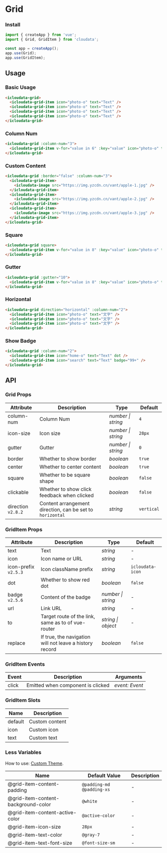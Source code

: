 # Grid

### Install

```js
import { createApp } from 'vue';
import { Grid, GridItem } from 'cloudata';

const app = createApp();
app.use(Grid);
app.use(GridItem);
```

## Usage

### Basic Usage

```html
<icloudata-grid>
  <icloudata-grid-item icon="photo-o" text="Text" />
  <icloudata-grid-item icon="photo-o" text="Text" />
  <icloudata-grid-item icon="photo-o" text="Text" />
  <icloudata-grid-item icon="photo-o" text="Text" />
</icloudata-grid>
```

### Column Num

```html
<icloudata-grid :column-num="3">
  <icloudata-grid-item v-for="value in 6" :key="value" icon="photo-o" text="Text" />
</icloudata-grid>
```

### Custom Content

```html
<icloudata-grid :border="false" :column-num="3">
  <icloudata-grid-item>
    <icloudata-image src="https://img.yzcdn.cn/vant/apple-1.jpg" />
  </icloudata-grid-item>
  <icloudata-grid-item>
    <icloudata-image src="https://img.yzcdn.cn/vant/apple-2.jpg" />
  </icloudata-grid-item>
  <icloudata-grid-item>
    <icloudata-image src="https://img.yzcdn.cn/vant/apple-3.jpg" />
  </icloudata-grid-item>
</icloudata-grid>
```

### Square

```html
<icloudata-grid square>
  <icloudata-grid-item v-for="value in 8" :key="value" icon="photo-o" text="Text" />
</icloudata-grid>
```

### Gutter

```html
<icloudata-grid :gutter="10">
  <icloudata-grid-item v-for="value in 8" :key="value" icon="photo-o" text="Text" />
</icloudata-grid>
```

### Horizontal

```html
<icloudata-grid direction="horizontal" :column-num="2">
  <icloudata-grid-item icon="photo-o" text="文字" />
  <icloudata-grid-item icon="photo-o" text="文字" />
  <icloudata-grid-item icon="photo-o" text="文字" />
</icloudata-grid>
```

<!-- ### Route

```html
<icloudata-grid clickable :column-num="2">
  <icloudata-grid-item icon="home-o" text="Vue Router" to="/" />
  <icloudata-grid-item icon="search" text="URL" url="/vant/mobile.html" />
</icloudata-grid>
``` -->

### Show Badge

```html
<icloudata-grid :column-num="2">
  <icloudata-grid-item icon="home-o" text="Text" dot />
  <icloudata-grid-item icon="search" text="Text" badge="99+" />
</icloudata-grid>
```

## API

### Grid Props

| Attribute | Description | Type | Default |
| --- | --- | --- | --- |
| column-num | Column Num | _number \| string_ | `4` |
| icon-size | Icon size | _number \| string_ | `28px` |
| gutter | Gutter | _number \| string_ | `0` |
| border | Whether to show border | _boolean_ | `true` |
| center | Whether to center content | _boolean_ | `true` |
| square | Whether to be square shape | _boolean_ | `false` |
| clickable | Whether to show click feedback when clicked | _boolean_ | `false` |
| direction `v2.8.2` | Content arrangement direction, can be set to `horizontal` | _string_ | `vertical` |

### GridItem Props

| Attribute | Description | Type | Default |
| --- | --- | --- | --- |
| text | Text | _string_ | - |
| icon | Icon name or URL | _string_ | - |
| icon-prefix `v2.5.3` | Icon className prefix | _string_ | `icloudata-icon` |
| dot | Whether to show red dot | _boolean_ | `false` |
| badge `v2.5.6` | Content of the badge | _number \| string_ | - |
| url | Link URL | _string_ | - |
| to | Target route of the link, same as to of vue-router | _string \| object_ | - |
| replace | If true, the navigation will not leave a history record | _boolean_ | `false` |

### GridItem Events

| Event | Description                       | Arguments      |
| ----- | --------------------------------- | -------------- |
| click | Emitted when component is clicked | _event: Event_ |

### GridItem Slots

| Name    | Description    |
| ------- | -------------- |
| default | Custom content |
| icon    | Custom icon    |
| text    | Custom text    |

### Less Variables

How to use: [Custom Theme](#/en-US/theme).

| Name | Default Value | Description |
| --- | --- | --- |
| @grid-item-content-padding | `@padding-md @padding-xs` | - |
| @grid-item-content-background-color | `@white` | - |
| @grid-item-content-active-color | `@active-color` | - |
| @grid-item-icon-size | `28px` | - |
| @grid-item-text-color | `@gray-7` | - |
| @grid-item-text-font-size | `@font-size-sm` | - |
